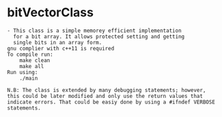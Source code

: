 # bitVectorClass
    - This class is a simple memorey efficient implementation
      for a bit array. It allows protected setting and getting
      single bits in an array form.
    gnu complier with c++11 is required
    To compile run:
        make clean
        make all
    Run using:
        ./main
    
    N.B: The class is extended by many debugging statements; however,
    this could be later modified and only use the return values that
    indicate errors. That could be easiy done by using a #ifndef VERBOSE
    statements.
